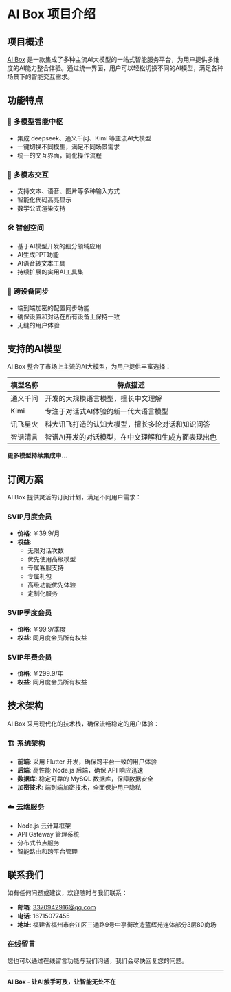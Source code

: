 # AI Box 项目介绍

## 项目概述
[AI Box](https://aibox.beisi.tech/) 是一款集成了多种主流AI大模型的一站式智能服务平台，为用户提供多维度的AI能力整合体验。通过统一界面，用户可以轻松切换不同的AI模型，满足各种场景下的智能交互需求。

## 功能特点

### 🎯 多模型智能中枢
- 集成 deepseek、通义千问、Kimi 等主流AI大模型
- 一键切换不同模型，满足不同场景需求
- 统一的交互界面，简化操作流程

### 🔄 多模态交互
- 支持文本、语音、图片等多种输入方式
- 智能化代码高亮显示
- 数学公式渲染支持

### 🛠️ 智创空间
- 基于AI模型开发的细分领域应用
- AI生成PPT功能
- AI语音转文本工具
- 持续扩展的实用AI工具集

### 📱 跨设备同步
- 端到端加密的配置同步功能
- 确保设置和对话在所有设备上保持一致
- 无缝的用户体验

## 支持的AI模型

AI Box 整合了市场上主流的AI大模型，为用户提供丰富选择：

| 模型名称 | 特点描述 |
|---------|----------|
| 通义千问 | 开发的大规模语言模型，擅长中文理解 |
| Kimi | 专注于对话式AI体验的新一代大语言模型 |
| 讯飞星火 | 科大讯飞打造的认知大模型，擅长多轮对话和知识问答 |
| 智谱清言 | 智谱AI开发的对话模型，在中文理解和生成方面表现出色 |

**更多模型持续集成中...**

## 订阅方案

AI Box 提供灵活的订阅计划，满足不同用户需求：

### SVIP月度会员
- **价格**: ￥39.9/月
- **权益**: 
  - 无限对话次数
  - 优先使用高级模型
  - 专属客服支持
  - 专属礼包
  - 高级功能优先体验
  - 定制化服务

### SVIP季度会员
- **价格**: ￥99.9/季度
- **权益**: 同月度会员所有权益

### SVIP年费会员
- **价格**: ￥299.9/年
- **权益**: 同月度会员所有权益

## 技术架构

AI Box 采用现代化的技术栈，确保流畅稳定的用户体验：

### 🏗️ 系统架构
- **前端**: 采用 Flutter 开发，确保跨平台一致的用户体验
- **后端**: 高性能 Node.js 后端，确保 API 响应迅速
- **数据库**: 稳定可靠的 MySQL 数据库，保障数据安全
- **加密技术**: 端到端加密技术，全面保护用户隐私

### ☁️ 云端服务
- Node.js 云计算框架
- API Gateway 管理系统
- 分布式节点服务
- 智能路由和跨平台管理

## 联系我们

如有任何问题或建议，欢迎随时与我们联系：

- **邮箱**: 3370942916@qq.com
- **电话**: 16715077455
- **地址**: 福建省福州市台江区三通路9号中亭街改造蓝辉苑连体部分3层80商场

### 在线留言
您也可以通过在线留言功能与我们沟通，我们会尽快回复您的问题。

---

**AI Box - 让AI触手可及，让智能无处不在**